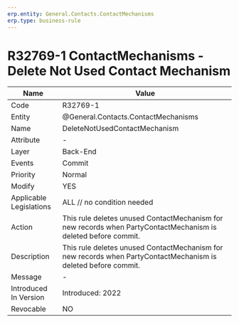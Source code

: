 ```yaml
---
erp.entity: General.Contacts.ContactMechanisms
erp.type: business-rule
---
```

# R32769-1 ContactMechanisms - Delete Not Used Contact Mechanism

| Name | Value |
| ---- | ----- |
| Code | R32769-1 |
| Entity | @General.Contacts.ContactMechanisms |
| Name | DeleteNotUsedContactMechanism |
| Attribute | - |
| Layer | Back-End |
| Events | Commit |
| Priority | Normal |
| Modify | YES |
| Applicable Legislations | ALL // no condition needed |
| Action | This rule deletes unused ContactMechanism for new records when PartyContactMechanism is deleted before commit. |
| Description | This rule deletes unused ContactMechanism for new records when PartyContactMechanism is deleted before commit. |
| Message | - |
| Introduced In Version | Introduced: 2022 |
| Revocable | NO                                                    |
